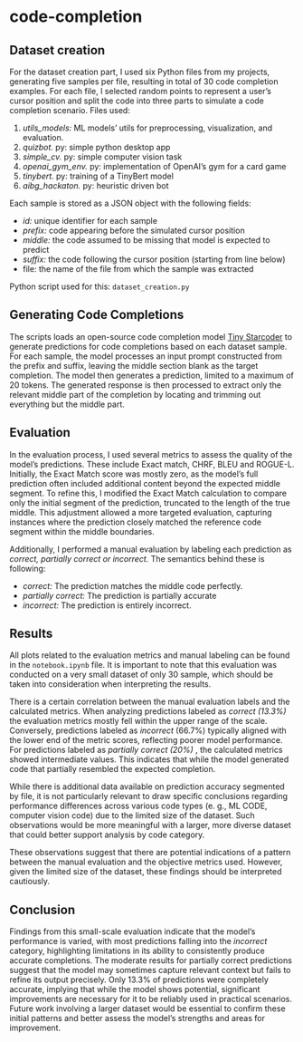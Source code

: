 # code-completion

## Dataset creation

For the dataset creation part, I used six Python files from my projects, generating five samples
per file, resulting in total of 30 code completion examples. For each file, I selected random points
to represent a user’s cursor position and split the code into three parts to simulate a code
completion scenario. Files used:

1. _utils_models:_ ML models’ utils for preprocessing, visualization, and evaluation.
2. _quizbot._ py: simple python desktop app
3. _simple_cv._ py: simple computer vision task
4. _openai_gym_env._ py: implementation of OpenAI’s gym for a card game
5. _tinybert._ py: training of a TinyBert model
6. _aibg_hackaton._ py: heuristic driven bot

Each sample is stored as a JSON object with the following fields:

- _id:_ unique identifier for each sample
- _prefix:_ code appearing before the simulated cursor position
- _middle:_ the code assumed to be missing that model is expected to predict
- _suffix:_ the code following the cursor position (starting from line below)
- file: the name of the file from which the sample was extracted

Python script used for this: `dataset_creation.py`

## Generating Code Completions

The scripts loads an open-source code completion model [Tiny Starcoder](https://huggingface.co/bigcode/tiny_starcoder_py) to generate predictions
for code completions based on each dataset sample. For each sample, the model processes an
input prompt constructed from the prefix and suffix, leaving the middle section blank as the
target completion. The model then generates a prediction, limited to a maximum of 20 tokens.
The generated response is then processed to extract only the relevant middle part of the
completion by locating and trimming out everything but the middle part.


## Evaluation

In the evaluation process, I used several metrics to assess the quality of the model’s predictions.
These include Exact match, CHRF, BLEU and ROGUE-L. Initially, the Exact Match score was mostly
zero, as the model’s full prediction often included additional content beyond the expected
middle segment. To refine this, I modified the Exact Match calculation to compare only the initial
segment of the prediction, truncated to the length of the true middle. This adjustment allowed a
more targeted evaluation, capturing instances where the prediction closely matched the
reference code segment within the middle boundaries.

Additionally, I performed a manual evaluation by labeling each prediction as _correct, partially
correct or incorrect._ The semantics behind these is following:

- _correct:_ The prediction matches the middle code perfectly.
- _partially correct:_ The prediction is partially accurate
- _incorrect:_ The prediction is entirely incorrect.

## Results

All plots related to the evaluation metrics and manual labeling can be found in the
`notebook.ipynb` file. It is important to note that this evaluation was conducted on a very small
dataset of only 30 sample, which should be taken into consideration when interpreting the
results.

There is a certain correlation between the manual evaluation labels and the calculated metrics.
When analyzing predictions labeled as _correct (13.3%)_ the evaluation metrics mostly fell within
the upper range of the scale. Conversely, predictions labeled as _incorrect_ (66.7%) typically aligned
with the lower end of the metric scores, reflecting poorer model performance. For predictions
labeled as _partially correct (20%)_ , the calculated metrics showed intermediate values. This
indicates that while the model generated code that partially resembled the expected completion.

While there is additional data available on prediction accuracy segmented by file, it is not
particularly relevant to draw specific conclusions regarding performance differences across
various code types (e. g., ML CODE, computer vision code) due to the limited size of the dataset.
Such observations would be more meaningful with a larger, more diverse dataset that could
better support analysis by code category.

These observations suggest that there are potential indications of a pattern between the manual
evaluation and the objective metrics used. However, given the limited size of the dataset, these
findings should be interpreted cautiously.


## Conclusion

Findings from this small-scale evaluation indicate that the model’s performance is varied, with
most predictions falling into the _incorrect_ category, highlighting limitations in its ability to
consistently produce accurate completions. The moderate results for partially correct predictions
suggest that the model may sometimes capture relevant context but fails to refine its output
precisely. Only 13.3% of predictions were completely accurate, implying that while the model
shows potential, significant improvements are necessary for it to be reliably used in practical
scenarios. Future work involving a larger dataset would be essential to confirm these initial
patterns and better assess the model’s strengths and areas for improvement.


